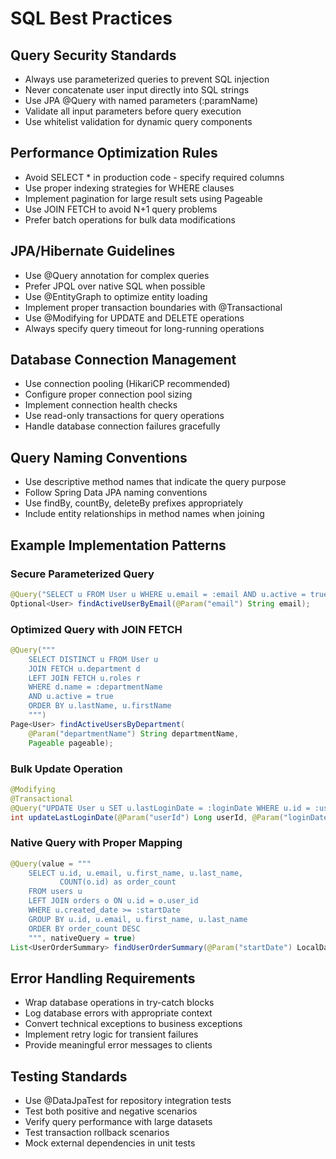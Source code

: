 # SQL Best Practices

## Query Security Standards
- Always use parameterized queries to prevent SQL injection
- Never concatenate user input directly into SQL strings
- Use JPA @Query with named parameters (:paramName)
- Validate all input parameters before query execution
- Use whitelist validation for dynamic query components

## Performance Optimization Rules
- Avoid SELECT * in production code - specify required columns
- Use proper indexing strategies for WHERE clauses
- Implement pagination for large result sets using Pageable
- Use JOIN FETCH to avoid N+1 query problems
- Prefer batch operations for bulk data modifications

## JPA/Hibernate Guidelines
- Use @Query annotation for complex queries
- Prefer JPQL over native SQL when possible
- Use @EntityGraph to optimize entity loading
- Implement proper transaction boundaries with @Transactional
- Use @Modifying for UPDATE and DELETE operations
- Always specify query timeout for long-running operations

## Database Connection Management
- Use connection pooling (HikariCP recommended)
- Configure proper connection pool sizing
- Implement connection health checks
- Use read-only transactions for query operations
- Handle database connection failures gracefully

## Query Naming Conventions
- Use descriptive method names that indicate the query purpose
- Follow Spring Data JPA naming conventions
- Use findBy, countBy, deleteBy prefixes appropriately
- Include entity relationships in method names when joining

## Example Implementation Patterns

### Secure Parameterized Query
```java
@Query("SELECT u FROM User u WHERE u.email = :email AND u.active = true")
Optional<User> findActiveUserByEmail(@Param("email") String email);
```

### Optimized Query with JOIN FETCH
```java
@Query("""
    SELECT DISTINCT u FROM User u 
    JOIN FETCH u.department d 
    LEFT JOIN FETCH u.roles r
    WHERE d.name = :departmentName 
    AND u.active = true
    ORDER BY u.lastName, u.firstName
    """)
Page<User> findActiveUsersByDepartment(
    @Param("departmentName") String departmentName, 
    Pageable pageable);
```

### Bulk Update Operation
```java
@Modifying
@Transactional
@Query("UPDATE User u SET u.lastLoginDate = :loginDate WHERE u.id = :userId")
int updateLastLoginDate(@Param("userId") Long userId, @Param("loginDate") LocalDateTime loginDate);
```

### Native Query with Proper Mapping
```java
@Query(value = """
    SELECT u.id, u.email, u.first_name, u.last_name, 
           COUNT(o.id) as order_count
    FROM users u 
    LEFT JOIN orders o ON u.id = o.user_id 
    WHERE u.created_date >= :startDate
    GROUP BY u.id, u.email, u.first_name, u.last_name
    ORDER BY order_count DESC
    """, nativeQuery = true)
List<UserOrderSummary> findUserOrderSummary(@Param("startDate") LocalDateTime startDate);
```

## Error Handling Requirements
- Wrap database operations in try-catch blocks
- Log database errors with appropriate context
- Convert technical exceptions to business exceptions
- Implement retry logic for transient failures
- Provide meaningful error messages to clients

## Testing Standards
- Use @DataJpaTest for repository integration tests
- Test both positive and negative scenarios
- Verify query performance with large datasets
- Test transaction rollback scenarios
- Mock external dependencies in unit tests